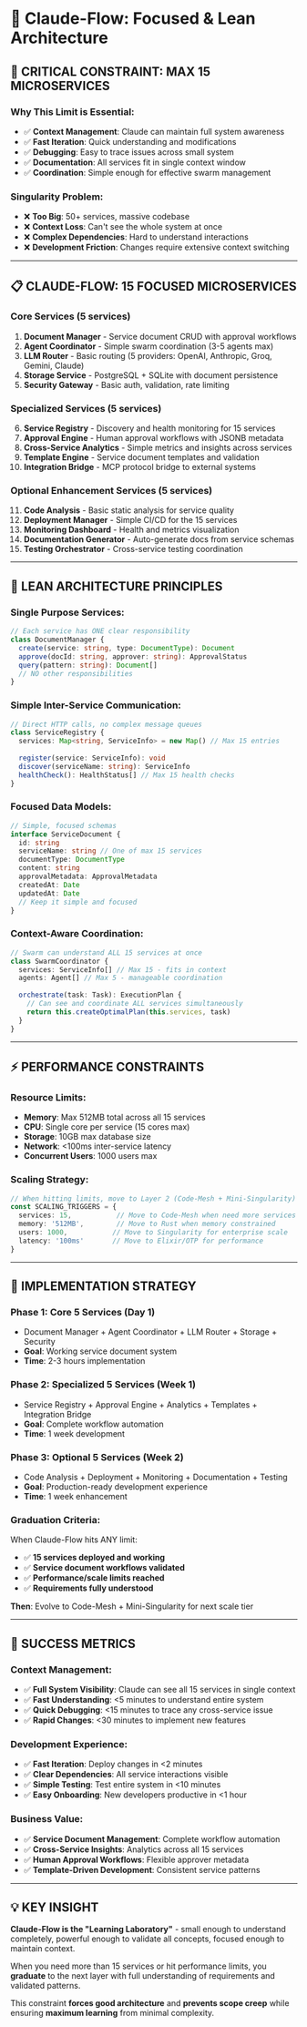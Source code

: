 # 🎯 Claude-Flow: Focused & Lean Architecture

## 🚨 **CRITICAL CONSTRAINT: MAX 15 MICROSERVICES**

### **Why This Limit is Essential**:
- ✅ **Context Management**: Claude can maintain full system awareness
- ✅ **Fast Iteration**: Quick understanding and modifications
- ✅ **Debugging**: Easy to trace issues across small system
- ✅ **Documentation**: All services fit in single context window
- ✅ **Coordination**: Simple enough for effective swarm management

### **Singularity Problem**: 
- ❌ **Too Big**: 50+ services, massive codebase
- ❌ **Context Loss**: Can't see the whole system at once
- ❌ **Complex Dependencies**: Hard to understand interactions
- ❌ **Development Friction**: Changes require extensive context switching

---

## 📋 **CLAUDE-FLOW: 15 FOCUSED MICROSERVICES**

### **Core Services** (5 services)
1. **Document Manager** - Service document CRUD with approval workflows
2. **Agent Coordinator** - Simple swarm coordination (3-5 agents max)
3. **LLM Router** - Basic routing (5 providers: OpenAI, Anthropic, Groq, Gemini, Claude)
4. **Storage Service** - PostgreSQL + SQLite with document persistence
5. **Security Gateway** - Basic auth, validation, rate limiting

### **Specialized Services** (5 services)  
6. **Service Registry** - Discovery and health monitoring for 15 services
7. **Approval Engine** - Human approval workflows with JSONB metadata
8. **Cross-Service Analytics** - Simple metrics and insights across services
9. **Template Engine** - Service document templates and validation
10. **Integration Bridge** - MCP protocol bridge to external systems

### **Optional Enhancement Services** (5 services)
11. **Code Analysis** - Basic static analysis for service quality
12. **Deployment Manager** - Simple CI/CD for the 15 services
13. **Monitoring Dashboard** - Health and metrics visualization
14. **Documentation Generator** - Auto-generate docs from service schemas
15. **Testing Orchestrator** - Cross-service testing coordination

---

## 🎯 **LEAN ARCHITECTURE PRINCIPLES**

### **Single Purpose Services**:
```typescript
// Each service has ONE clear responsibility
class DocumentManager {
  create(service: string, type: DocumentType): Document
  approve(docId: string, approver: string): ApprovalStatus
  query(pattern: string): Document[]
  // NO other responsibilities
}
```

### **Simple Inter-Service Communication**:
```typescript
// Direct HTTP calls, no complex message queues
class ServiceRegistry {
  services: Map<string, ServiceInfo> = new Map() // Max 15 entries
  
  register(service: ServiceInfo): void
  discover(serviceName: string): ServiceInfo
  healthCheck(): HealthStatus[] // Max 15 health checks
}
```

### **Focused Data Models**:
```typescript
// Simple, focused schemas
interface ServiceDocument {
  id: string
  serviceName: string // One of max 15 services
  documentType: DocumentType
  content: string
  approvalMetadata: ApprovalMetadata
  createdAt: Date
  updatedAt: Date
  // Keep it simple and focused
}
```

### **Context-Aware Coordination**:
```typescript
// Swarm can understand ALL 15 services at once
class SwarmCoordinator {
  services: ServiceInfo[] // Max 15 - fits in context
  agents: Agent[] // Max 5 - manageable coordination
  
  orchestrate(task: Task): ExecutionPlan {
    // Can see and coordinate ALL services simultaneously
    return this.createOptimalPlan(this.services, task)
  }
}
```

---

## ⚡ **PERFORMANCE CONSTRAINTS**

### **Resource Limits**:
- **Memory**: Max 512MB total across all 15 services
- **CPU**: Single core per service (15 cores max)
- **Storage**: 10GB max database size
- **Network**: <100ms inter-service latency
- **Concurrent Users**: 1000 users max

### **Scaling Strategy**:
```typescript
// When hitting limits, move to Layer 2 (Code-Mesh + Mini-Singularity)
const SCALING_TRIGGERS = {
  services: 15,           // Move to Code-Mesh when need more services
  memory: '512MB',        // Move to Rust when memory constrained
  users: 1000,           // Move to Singularity for enterprise scale
  latency: '100ms'       // Move to Elixir/OTP for performance
}
```

---

## 🚀 **IMPLEMENTATION STRATEGY**

### **Phase 1: Core 5 Services** (Day 1)
- Document Manager + Agent Coordinator + LLM Router + Storage + Security
- **Goal**: Working service document system
- **Time**: 2-3 hours implementation

### **Phase 2: Specialized 5 Services** (Week 1)
- Service Registry + Approval Engine + Analytics + Templates + Integration Bridge
- **Goal**: Complete workflow automation
- **Time**: 1 week development

### **Phase 3: Optional 5 Services** (Week 2)
- Code Analysis + Deployment + Monitoring + Documentation + Testing
- **Goal**: Production-ready development experience
- **Time**: 1 week enhancement

### **Graduation Criteria**:
When Claude-Flow hits ANY limit:
- ✅ **15 services deployed and working**
- ✅ **Service document workflows validated**  
- ✅ **Performance/scale limits reached**
- ✅ **Requirements fully understood**

**Then**: Evolve to Code-Mesh + Mini-Singularity for next scale tier

---

## 🎯 **SUCCESS METRICS**

### **Context Management**:
- ✅ **Full System Visibility**: Claude can see all 15 services in single context
- ✅ **Fast Understanding**: <5 minutes to understand entire system
- ✅ **Quick Debugging**: <15 minutes to trace any cross-service issue
- ✅ **Rapid Changes**: <30 minutes to implement new features

### **Development Experience**:
- ✅ **Fast Iteration**: Deploy changes in <2 minutes
- ✅ **Clear Dependencies**: All service interactions visible
- ✅ **Simple Testing**: Test entire system in <10 minutes
- ✅ **Easy Onboarding**: New developers productive in <1 hour

### **Business Value**:
- ✅ **Service Document Management**: Complete workflow automation
- ✅ **Cross-Service Insights**: Analytics across all 15 services
- ✅ **Human Approval Workflows**: Flexible approver metadata
- ✅ **Template-Driven Development**: Consistent service patterns

---

## 💡 **KEY INSIGHT**

**Claude-Flow is the "Learning Laboratory"** - small enough to understand completely, powerful enough to validate all concepts, focused enough to maintain context.

When you need more than 15 services or hit performance limits, you **graduate** to the next layer with full understanding of requirements and validated patterns.

This constraint **forces good architecture** and **prevents scope creep** while ensuring **maximum learning** from minimal complexity.